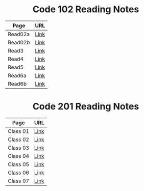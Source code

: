 # **<center> Code 102 Reading Notes </center>**




 Page | URL
 ---- | ----
 Read02a | [Link](https://faisalabuzaid.github.io/reading-notes/read02a)
 Read02b | [Link](https://faisalabuzaid.github.io/reading-notes/read02b)
 Read3 | [Link](https://faisalabuzaid.github.io/reading-notes/read3)
 Read4 | [Link](https://faisalabuzaid.github.io/reading-notes/read4)
 Read5 | [Link](https://faisalabuzaid.github.io/reading-notes/read5)
 Read6a | [Link](https://faisalabuzaid.github.io/reading-notes/read6a)
 Read6b | [Link](https://faisalabuzaid.github.io/reading-notes/read6b)
 



 # **<center> Code 201 Reading Notes </center>**




 Page | URL
 ---- | ----
 Class 01 | [Link](https://faisalabuzaid.github.io/reading-notes/class-01)
 Class 02 | [Link](https://faisalabuzaid.github.io/reading-notes/class-02)
 Class 03 | [Link](https://faisalabuzaid.github.io/reading-notes/class-03)
 Class 04 | [Link](https://faisalabuzaid.github.io/reading-notes/class-04)
 Class 05 | [Link](https://faisalabuzaid.github.io/reading-notes/class-05)
 Class 06 | [Link](https://faisalabuzaid.github.io/reading-notes/class-06)
 Class 07 | [Link](https://faisalabuzaid.github.io/reading-notes/class-07)
 